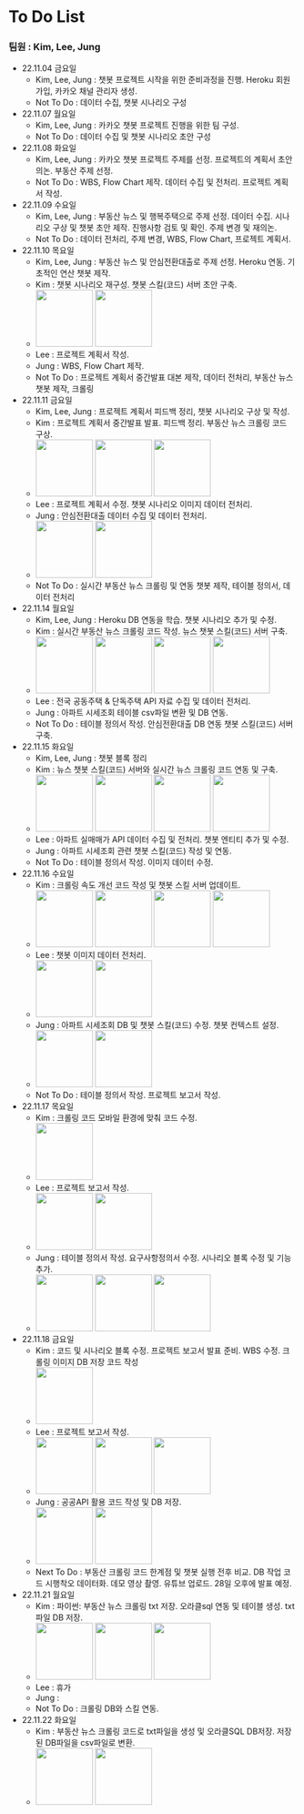 # To Do List 
### 팀원 : Kim, Lee, Jung
- 22.11.04 금요일
    + Kim, Lee, Jung : 챗봇 프로젝트 시작을 위한 준비과정을 진행. Heroku 회원가입, 카카오 채널 관리자 생성.
    + Not To Do : 데이터 수집, 챗봇 시나리오 구성
- 22.11.07 월요일
    + Kim, Lee, Jung :  카카오 챗봇 프로젝트 진행을 위한 팀 구성.
    + Not To Do : 데이터 수집 및 챗봇 시나리오 초안 구성 
- 22.11.08 화요일
    + Kim, Lee, Jung : 카카오 챗봇 프로젝트 주제를 선정. 프로젝트의 계획서 초안 의논. 부동산 주제 선정.
    + Not To Do : WBS, Flow Chart 제작. 데이터 수집 및 전처리. 프로젝트 계획서 작성.
- 22.11.09 수요일
    + Kim, Lee, Jung : 부동산 뉴스 및 행복주택으로 주제 선정. 데이터 수집. 시나리오 구상 및 챗봇 초안 제작. 진행사항 검토 및 확인. 주제 변경 및 재의논.
    + Not To Do : 데이터 전처리, 주제 변경, WBS, Flow Chart, 프로젝트 계획서.
- 22.11.10 목요일
    + Kim, Lee, Jung : 부동산 뉴스 및 안심전환대출로 주제 선정. Heroku 연동. 기초적인 연산 챗봇 제작.
    + Kim : 챗봇 시나리오 재구성.  챗봇 스킬(코드) 서버 초안 구축. 
    + <img src="https://user-images.githubusercontent.com/115764991/202325075-4336d3be-ff54-4133-9c2f-38a5d38d5e66.png" width="100" height="100"> <img src="https://user-images.githubusercontent.com/115764991/202325089-5c2d7911-f601-4313-950d-421f6fb7e53f.png" width="100" height="100">
    + Lee : 프로젝트 계획서 작성.
    + Jung : WBS, Flow Chart 제작.
    + Not To Do : 프로젝트 계획서 중간발표 대본 제작, 데이터 전처리, 부동산 뉴스 챗봇 제작, 크롤링
- 22.11.11 금요일
    + Kim, Lee, Jung : 프로젝트 계획서 피드백 정리, 챗봇 시나리오 구상 및 작성.
    + Kim : 프로젝트 계획서 중간발표 발표. 피드백 정리. 부동산 뉴스 크롤링 코드 구상.
    + <img src="https://user-images.githubusercontent.com/115764991/202326221-0533c815-11f6-4583-882f-3c0f0e977a8a.png" width="100" height="100"> <img src="https://user-images.githubusercontent.com/115764991/202326235-7f3d7c60-cbcb-4fa2-a098-afd0efce7aab.png" width="100" height="100"> <img src="https://user-images.githubusercontent.com/115764991/202326244-d74d50e3-0c94-40a9-aa35-72a8dfe2395f.png" width="100" height="100">
    + Lee : 프로젝트 계획서 수정. 챗봇 시나리오 이미지 데이터 전처리.
    + Jung : 안심전환대출 데이터 수집 및 데이터 전처리.
    + <img src="https://user-images.githubusercontent.com/115764991/202377820-cdb39df2-35d0-4a10-8c95-daaebb16f2f3.png" width="100" height="100"> <img src="https://user-images.githubusercontent.com/115764991/202377846-bdb41a32-6d2a-4a0b-86a3-ac6d80a62405.png" width="100" height="100">
    + Not To Do : 실시간 부동산 뉴스 크롤링 및 연동 챗봇 제작, 테이블 정의서, 데이터 전처리
- 22.11.14 월요일
    + Kim, Lee, Jung : Heroku DB 연동을 학습. 챗봇 시나리오 추가 및 수정. 
    + Kim : 실시간 부동산 뉴스 크롤링 코드 작성. 뉴스 챗봇 스킬(코드) 서버 구축.
    + <img src="https://user-images.githubusercontent.com/115764991/202327079-b3a09315-3cb8-4965-98bc-82d43405864b.png" width="100" height="100"> <img src="https://user-images.githubusercontent.com/115764991/202327187-88ef4e5a-1c4d-4ac2-bdc2-53f62e577a30.png" width="100" height="100"> <img src="https://user-images.githubusercontent.com/115764991/202327233-5d16c37b-0328-4a78-8f50-227b9d1df6e8.png" width="100" height="100"> <img src="https://user-images.githubusercontent.com/115764991/202328679-d52aded1-e10c-416c-9961-a4ce888156db.png" width="100" height="100">
    + Lee : 전국 공동주택 & 단독주택 API 자료 수집 및 데이터 전처리.
    + Jung : 아파트 시세조회 테이블 csv파일 변환 및 DB 연동.
    + Not To Do : 테이블 정의서 작성. 안심전환대출 DB 연동 챗봇 스킬(코드) 서버 구축.
- 22.11.15 화요일
    + Kim, Lee, Jung : 챗봇 블록 정리
    + Kim : 뉴스 챗봇 스킬(코드) 서버와 실시간 뉴스 크롤링 코드 연동 및 구축.
    + <img src="https://user-images.githubusercontent.com/115764991/202329317-63ac3297-c381-4e60-ad59-b213d6485f3a.png" width="100" height="100"> <img src="https://user-images.githubusercontent.com/115764991/202329325-da57cbf3-4318-431c-bc3c-f6f927b01616.png" width="100" height="100"> <img src="https://user-images.githubusercontent.com/115764991/202329802-ba1eb34a-a3e3-46af-af84-eefad861a593.png" width="100" height="100"> <img src="https://user-images.githubusercontent.com/115764991/202329809-71ab92ad-f54f-41b1-9f0a-2ac0357ead96.png" width="100" height="100">
    + Lee : 아파트 실매매가 API 데이터 수집 및 전처리. 챗봇 엔티티 추가 및 수정.
    + Jung : 아파트 시세조회 관련 챗봇 스킬(코드) 작성 및 연동.
    + Not To Do : 테이블 정의서 작성. 이미지 데이터 수정.
- 22.11.16 수요일
    + Kim : 크롤링 속도 개선 코드 작성 및 챗봇 스킬 서버 업데이트.
    + <img src="https://user-images.githubusercontent.com/115764991/202346008-3c3ee587-50cb-43be-9322-f52d496cbe17.png" width="100" height="100"> <img src="https://user-images.githubusercontent.com/115764991/202346029-105a6a00-2ce7-4430-bd0f-92d8a38f2391.png" width="100" height="100"> <img src="https://user-images.githubusercontent.com/115764991/202346037-2b549065-8bb6-47d9-afdd-c3ffe78755b2.png" width="100" height="100"> <img src="https://user-images.githubusercontent.com/115764991/202346042-5a55b237-cb52-4821-913f-909803950913.png" width="100" height="100">
    + Lee : 챗봇 이미지 데이터 전처리. 
    + <img src="https://user-images.githubusercontent.com/115764991/202378058-b4c1c21c-9d5c-4ae7-9f6d-7d5ae1160987.png" width="100" height="100"> <img src="https://user-images.githubusercontent.com/115764991/202378066-5d74b208-22fe-4536-878c-5ad5a99b01ec.png" width="100" height="100">
    + Jung : 아파트 시세조회 DB 및 챗봇 스킬(코드) 수정. 챗봇 컨텍스트 설정. 
    + <img src="https://user-images.githubusercontent.com/115764991/202323499-f5ae6f04-b146-48f1-9454-4c0560064b18.png" width="100" height="100"> <img src="https://user-images.githubusercontent.com/115764991/202323545-e87f93b9-5235-4f80-9eb8-6c5fbadfab71.png" width="100" height="100">
    + Not To Do : 테이블 정의서 작성. 프로젝트 보고서 작성.
- 22.11.17 목요일
    + Kim : 크롤링 코드 모바일 환경에 맞춰 코드 수정. 
    + <img src="https://user-images.githubusercontent.com/115764991/202379930-2e00c271-f77b-4454-aced-5f2235b0d779.png" width="100" height="100">
    + Lee : 프로젝트 보고서 작성.
    + <img src="https://user-images.githubusercontent.com/115764991/202382250-b04e3593-1e08-4ad4-b0f8-69bfab639727.png" width="100" height="100"> <img src="https://user-images.githubusercontent.com/115764991/202382261-f403742e-1be3-4827-90d1-4ee4bc78ab27.png" width="100" height="100">
    + Jung : 테이블 정의서 작성. 요구사항정의서 수정. 시나리오 블록 수정 및 기능 추가.
    + <img src="https://user-images.githubusercontent.com/115764991/202382216-ab769a62-56e4-46d2-bf3a-83c9f4f05ec1.png" width="100" height="100"> <img src="https://user-images.githubusercontent.com/115764991/202382225-d9c8cfeb-2808-4302-bd61-ea0bbdb495fe.png" width="100" height="100"> <img src="https://user-images.githubusercontent.com/115764991/202382119-ea8a32b9-3e4a-46c4-afa7-5749b68ea376.png" width="100" height="100">
- 22.11.18 금요일
    + Kim : 코드 및 시나리오 블록 수정. 프로젝트 보고서 발표 준비. WBS 수정. 크롤링 이미지 DB 저장 코드 작성
    + <img src="https://user-images.githubusercontent.com/115764991/202638653-8d8cf6f7-6c69-403c-be0e-bd4d355c4dfb.png" width="100" height="100">
    + Lee : 프로젝트 보고서 작성.
    + <img src="https://user-images.githubusercontent.com/115764991/202636195-31208b07-98e2-4fbf-88cf-61b233fa064e.jpg" width="100" height="100"> <img src="https://user-images.githubusercontent.com/115764991/202636197-f3add371-8df7-47ab-9ee8-c5bb82b93122.jpg" width="100" height="100"> <img src="https://user-images.githubusercontent.com/115764991/202636198-477ad612-d84c-44bb-ad60-3cbe66406e8d.png" width="100" height="100">
    + Jung : 공공API 활용 코드 작성 및 DB 저장.
    + <img src="https://user-images.githubusercontent.com/115764991/202636183-c28099db-0908-4796-bda1-ced5c0626590.png" width="100" height="100"> <img src="https://user-images.githubusercontent.com/115764991/202636186-96ed0e05-0f5a-4b51-8296-34ecebaac7db.png" width="100" height="100">
    + Next To Do : 부동산 크롤링 코드 한계점 및 챗봇 실행 전후 비교. DB 작업 코드 시행착오 데이터화. 데모 영상 촬영. 유튜브 업로드. 28일 오후에 발표 예정.
- 22.11.21 월요일
    + Kim : 파이썬: 부동산 뉴스 크롤링 txt 저장. 오라클sql 연동 및 테이블 생성. txt파일 DB 저장.
    + <img src="https://user-images.githubusercontent.com/115764991/202998272-0e24a34e-6454-46f5-97be-ffdbb63c630f.png" width="100" height="100"> <img src="https://user-images.githubusercontent.com/115764991/202998281-96cee877-1256-460f-9d0d-a501b0450a90.png" width="100" height="100"> <img src="https://user-images.githubusercontent.com/115764991/203000135-92affe19-361c-46b0-8687-c506a54678db.png" width="100" height="100"> 
    + Lee : 휴가
    + Jung : 
    + Not To Do : 크롤링 DB와 스킬 연동.
- 22.11.22 화요일
    + Kim : 부동산 뉴스 크롤링 코드로 txt파일을 생성 및 오라클SQL DB저장. 저장된 DB파일을 csv파일로 변환.
    + <img src="https://user-images.githubusercontent.com/115764991/203257154-66650e12-19e9-45fa-b416-2de2d3aa1632.png" width="100" height="100"> <img src="https://user-images.githubusercontent.com/115764991/203257168-85b3193c-65d4-48c6-b7fe-b5f0e32e5b23.png" width="100" height="100"> 